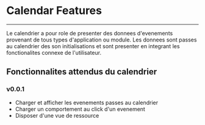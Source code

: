 # Calendar Features
---

Le calendrier a pour role de presenter des donnees d'evenements provenant de tous types d'application ou module. Les donnees sont passes au calendrier des son initialisations et sont presenter en integrant les fonctionalites connexe de l'utilisateur.

## Fonctionnalites attendus du calendrier

### v0.0.1

-   Charger et afficher les evenements passes au calendrier
-   Charger un comportement au click d'un evenement
-   Disposer d'une vue de ressource